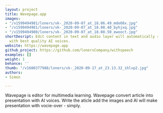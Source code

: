 ```yaml
---
layout: project
title: Wavepage.app
images:
- "/v1599494981/loners/vk-_2020-09-07_at_18.06.49_mde60x.jpg"
- "/v1599494981/loners/vk-_2020-09-07_at_18.08.40_byhjxq.jpg"
- "/v1599494980/loners/vk-_2020-09-07_at_18.08.50_ewooct.jpg"
shortDesript: Edit content in text and audio layer will automatically synchronize
  with best quality AI voices.
website: https://wavepage.app
github_project: https://github.com/lonersCompany/withspeech
examples: []
weight: 1
behance: ''
thumb: "/v1600377988/loners/vk-_2020-09-17_at_23.13.32_ihlvp2.jpg"
authors:
- Simon

---
```

Wavepage is editor for multimedia learning. Wavepage convert article into presentation with AI voices. Write the aticle add the images and AI will make presentation with vocie-over - simply.